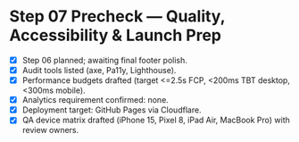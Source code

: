 # Step 07 Precheck — Quality, Accessibility & Launch Prep

- [x] Step 06 planned; awaiting final footer polish.
- [x] Audit tools listed (axe, Pa11y, Lighthouse).
- [x] Performance budgets drafted (target <=2.5s FCP, <200ms TBT desktop, <300ms mobile).
- [x] Analytics requirement confirmed: none.
- [x] Deployment target: GitHub Pages via Cloudflare.
- [x] QA device matrix drafted (iPhone 15, Pixel 8, iPad Air, MacBook Pro) with review owners.
